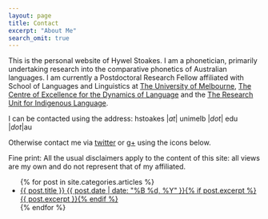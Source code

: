 ```yaml
---
layout: page
title: Contact
excerpt: "About Me"
search_omit: true
---
```

This is the personal website of Hywel Stoakes. I am a phonetician, primarily undertaking research into the comparative phonetics of Australian languages. I am currently a Postdoctoral Research Fellow affiliated with School of Languages and Linguistics at [The University of Melbourne](http://languages-linguistics.unimelb.edu.au), [The Centre of Excellence for the Dynamics of Language](http://dynamicsoflanguage.edu.au) and the [The Research Unit for Indigenous Language](https://indiglang.arts.unimelb.edu.au/home/).  

I can be contacted using the address: hstoakes \|*at*\| unimelb \|*dot*\| edu \|*dot*\|au  

Otherwise contact me via [twitter](https://www.twitter.com) or [g+](https://plus.google.com) using the icons below.

Fine print: All the usual disclaimers apply to the content of this site: all views are my own and do not represent that of my affiliated.


<ul class="post-list">
{% for post in site.categories.articles %} 
  <li><article><a href="{{ site.url }}{{ post.url }}">{{ post.title }} <span class="entry-date"><time datetime="{{ post.date | date_to_xmlschema }}">{{ post.date | date: "%B %d, %Y" }}</time></span>{% if post.excerpt %} <span class="excerpt">{{ post.excerpt }}</span>{% endif %}</a></article></li>
{% endfor %}
</ul>
